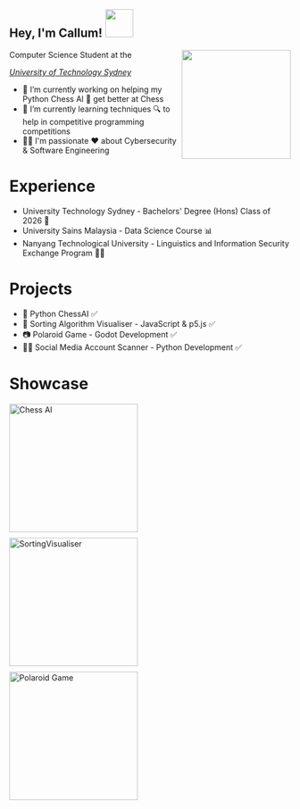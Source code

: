 <h2> Hey, I'm Callum! <img src="https://i.giphy.com/media/v1.Y2lkPTc5MGI3NjExenBjcDZqZXgzaHQyenBoYnZkMTV4cTN3MnFqcjRjbTF6enhmNmhldSZlcD12MV9pbnRlcm5hbF9naWZfYnlfaWQmY3Q9cw/mGcNjsfWAjY5AEZNw6/giphy.gif" width="50"></h2>
<img align='right' src="https://i.giphy.com/media/v1.Y2lkPTc5MGI3NjExNnJ3YW16MXVweWI3Mmpqajlpb2R2am03czRvZTRhMDk1dGJlcmswZiZlcD12MV9pbnRlcm5hbF9naWZfYnlfaWQmY3Q9Zw/o0vwzuFwCGAFO/giphy.gif" width="195">
Computer Science Student at the <p><em><a href="https://www.uts.edu.au/">University of Technology Sydney</a></em></p>

- 🔭 I’m currently working on helping my Python Chess AI 🐍 get better at Chess
- 🌱 I’m currently learning techniques 🔍 to help in competitive programming competitions
- 👨‍💻 I'm passionate ❤ about Cybersecurity & Software Engineering

# Experience
- University Technology Sydney - Bachelors' Degree (Hons) Class of 2026 🎉
- University Sains Malaysia - Data Science Course 📊
- Nanyang Technological University - Linguistics and Information Security Exchange Program 🐱‍👤

# Projects
- 🐍 Python ChessAI ✅ 
- 🧬 Sorting Algorithm Visualiser - JavaScript & p5.js ✅
- 📷 Polaroid Game - Godot Development ✅
- 🐱‍💻 Social Media Account Scanner - Python Development ✅

# Showcase 
<img src="https://github.com/user-attachments/assets/bad91b9b-9ea2-43b8-8b0b-e1131f639554" alt="Chess AI" height="230" width="230" style="display: block; margin-bottom: 10px;"/>
<img src="https://github.com/user-attachments/assets/c530cb40-3b61-4fd6-bf3b-033982428f79" alt="SortingVisualiser" height="230" width="230" style="display: block; margin-bottom: 10px;"/>
<img src="https://github.com/user-attachments/assets/68fe7fdf-82ef-41dc-882c-95581f9878b2" alt="Polaroid Game" height="230" width="230" style="display: block; margin-bottom: 10px;"/>
